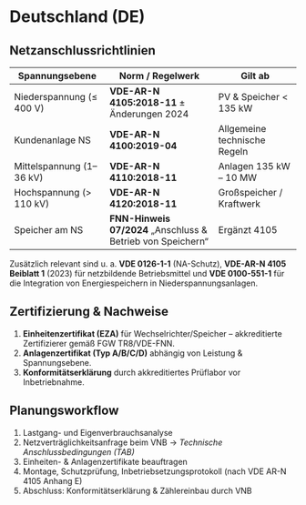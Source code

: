 # Deutschland (DE)

## Netzanschlussrichtlinien

| Spannungsebene | Norm / Regelwerk | Gilt ab |
| --- | --- | --- |
| Niederspannung (≤ 400 V) | **VDE-AR-N 4105:2018-11** ± Änderungen 2024 | PV & Speicher < 135 kW |
| Kundenanlage NS | **VDE-AR-N 4100:2019-04** | Allgemeine technische Regeln |
| Mittelspannung (1–36 kV) | **VDE-AR-N 4110:2018-11** | Anlagen 135 kW – 10 MW |
| Hochspannung (> 110 kV) | **VDE-AR-N 4120:2018-11** | Großspeicher / Kraftwerk |
| Speicher am NS | **FNN-Hinweis 07/2024** „Anschluss & Betrieb von Speichern“ | Ergänzt 4105 |

Zusätzlich relevant sind u. a. **VDE 0126-1-1** (NA-Schutz), **VDE-AR-N 4105 Beiblatt 1** (2023) für netzbildende Betriebsmittel und **VDE 0100-551-1** für die Integration von Energiespeichern in Niederspannungsanlagen.

## Zertifizierung & Nachweise

1. **Einheitenzertifikat (EZA)** für Wechselrichter/Speicher – akkreditierte Zertifizierer gemäß FGW TR8/VDE-FNN.
2. **Anlagenzertifikat (Typ A/B/C/D)** abhängig von Leistung & Spannungsebene.
3. **Konformitätserklärung** durch akkreditiertes Prüflabor vor Inbetriebnahme.

## Planungs­workflow

1. Lastgang- und Eigenverbrauchsanalyse
2. Netzverträglichkeitsanfrage beim VNB → *Technische Anschlussbedingungen (TAB)*
3. Einheiten- & Anlagenzertifikate beauftragen
4. Montage, Schutzprüfung, Inbetriebsetzungsprotokoll (nach VDE AR-N 4105 Anhang E)
5. Abschluss: Konformitätserklärung & Zählereinbau durch VNB
